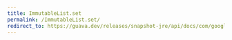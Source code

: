```yaml
---
title: ImmutableList.set
permalink: /ImmutableList.set/
redirect_to: https://guava.dev/releases/snapshot-jre/api/docs/com/google/common/collect/ImmutableList.html#set-int-E-
---
```

